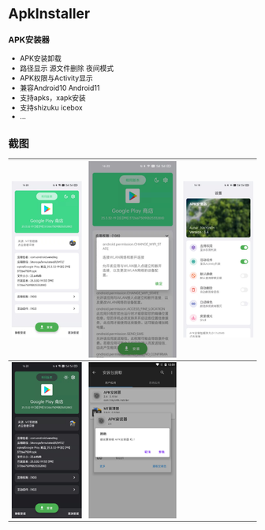 # ApkInstaller

### APK安装器

- APK安装卸载
- 路径显示 源文件删除 夜间模式
- APK权限与Activity显示
- 兼容Android10 Android11
- 支持apks，xapk安装
- 支持shizuku  icebox
- ...

## 截图

|  ![ApkInstaller](screenshot/1.jpg)  | ![ApkInstaller](screenshot/2.jpg)  |  ![ApkInstaller](screenshot/3.jpg)  |
| :----: | :----: | :----: |
| ![ApkInstaller](screenshot/4.jpg) | ![ApkInstaller](screenshot/5.png) |  |
